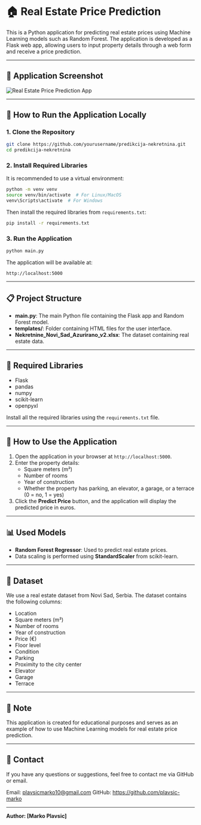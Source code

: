 # 🏠 Real Estate Price Prediction

This is a Python application for predicting real estate prices using Machine Learning models such as Random Forest. The application is developed as a Flask web app, allowing users to input property details through a web form and receive a price prediction.

---

## 📸 Application Screenshot

![Real Estate Price Prediction App](../mnt/data/slika12.png)

---

## 🚀 How to Run the Application Locally

### 1. Clone the Repository

```bash
git clone https://github.com/yourusername/predikcija-nekretnina.git
cd predikcija-nekretnina
```

### 2. Install Required Libraries

It is recommended to use a virtual environment:

```bash
python -m venv venv
source venv/bin/activate  # For Linux/MacOS
venv\Scripts\activate  # For Windows
```

Then install the required libraries from `requirements.txt`:

```bash
pip install -r requirements.txt
```

### 3. Run the Application

```bash
python main.py
```

The application will be available at:

```
http://localhost:5000
```

---

## 📋 Project Structure

- **main.py**: The main Python file containing the Flask app and Random Forest model.
- **templates/**: Folder containing HTML files for the user interface.
- **Nekretnine_Novi_Sad_Azurirano_v2.xlsx**: The dataset containing real estate data.

---

## 🔧 Required Libraries

- Flask
- pandas
- numpy
- scikit-learn
- openpyxl

Install all the required libraries using the `requirements.txt` file.

---

## 🧪 How to Use the Application

1. Open the application in your browser at `http://localhost:5000`.
2. Enter the property details:
   - Square meters (m²)
   - Number of rooms
   - Year of construction
   - Whether the property has parking, an elevator, a garage, or a terrace (0 = no, 1 = yes)
3. Click the **Predict Price** button, and the application will display the predicted price in euros.

---

## 📊 Used Models

- **Random Forest Regressor**: Used to predict real estate prices.
- Data scaling is performed using **StandardScaler** from scikit-learn.

---

## 📂 Dataset

We use a real estate dataset from Novi Sad, Serbia. The dataset contains the following columns:

- Location
- Square meters (m²)
- Number of rooms
- Year of construction
- Price (€)
- Floor level
- Condition
- Parking
- Proximity to the city center
- Elevator
- Garage
- Terrace

---

## 📌 Note

This application is created for educational purposes and serves as an example of how to use Machine Learning models for real estate price prediction.

---

## 📧 Contact

If you have any questions or suggestions, feel free to contact me via GitHub or email.

Email: plavsicmarko10@gmail.com
GitHub: https://github.com/plavsic-marko

---

**Author: [Marko Plavsic]**
